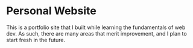 # Personal Website

This is a portfolio site that I built while learning the fundamentals of web dev. As such, there are many areas that merit improvement, and I plan to start fresh in the future. 